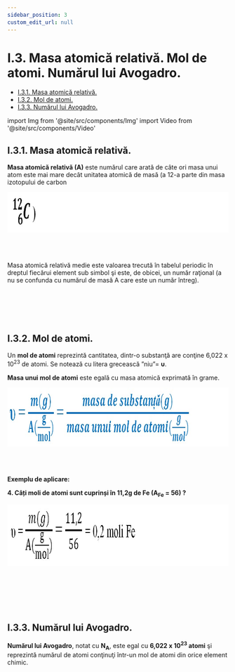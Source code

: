 ```yaml
---
sidebar_position: 3
custom_edit_url: null
---
```


# I.3. Masa atomică relativă. Mol de atomi. Numărul lui Avogadro.

<ul class="table-of-contents table-of-contents__left-border"><li><a href="#i31-masa-atomică-relativă" class="table-of-contents__link toc-highlight table-of-contents__link--active">I.3.1. Masa atomică relativă.</a></li><li><a href="#i32-mol-de-atomi" class="table-of-contents__link toc-highlight">I.3.2. Mol de atomi.</a></li><li><a href="#i33-numărul-lui-avogadro" class="table-of-contents__link toc-highlight">I.3.3. Numărul lui Avogadro.</a></li></ul>


import Img from '@site/src/components/Img'
import Video from '@site/src/components/Video'







## I.3.1. Masa atomică relativă.



<div class="alert alert--primary" role="alert">

**Masa atomică relativă (A)** este numărul care arată de câte ori masa unui atom este mai mare decât unitatea atomică de masă (a 12-a parte din masa izotopului de carbon



<Img className="img-responsive4" src="chimie/clasa8/capitolul1/1_3_Poza1_FormulaIzotopCarbon.jpg" width="1000" height="93" />



</div>


<br></br>

<div class="alert alert--primary" role="alert">

Masa atomică relativă medie este valoarea trecută în tabelul periodic în dreptul fiecărui element sub simbol şi este, de obicei, un număr raţional (a nu se confunda cu numărul de masă A care este un număr întreg).

</div>


<br></br>
<br></br>


## I.3.2. Mol de atomi.

<div class="alert alert--primary" role="alert">

Un **mol de atomi** reprezintă cantitatea, dintr-o substanţă are conţine 6,022 x 10<sup>23</sup> de atomi. Se notează cu litera grecească ”niu”= **υ**.

**Masa unui mol de atomi** este egală cu masa atomică exprimată în grame.


<Img className="img-responsive4" src="chimie/clasa8/capitolul1/1_3_Poza2_FormulaAtomGram_vers2.jpg" width="1000" height="135" />



</div>


<br></br>



<div class="alert alert--warning" role="alert">

**Exemplu de aplicare:**

**4. Câți moli de atomi sunt cuprinși în 11,2g de Fe (A<sub>Fe</sub> = 56) ?**

<Img className="img-responsive4" src="chimie/clasa8/capitolul1/1_3_Poza3_ExempluAtomGram_vers2.jpg" width="1000" height="140" />



</div>



<br></br>

<br></br>



## I.3.3. Numărul lui Avogadro.


<div class="alert alert--primary" role="alert">

**Numărul lui Avogadro**, notat cu **N<sub>A</sub>**, este egal cu **6,022 x 10<sup>23</sup> atomi** şi reprezintă numărul de atomi conţinuţi într-un mol de atomi din orice element chimic.

</div>













